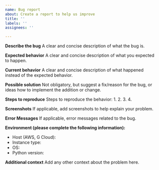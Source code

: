 ```yaml
---
name: Bug report
about: Create a report to help us improve
title: ''
labels: ''
assignees: ''

---
```


**Describe the bug**
A clear and concise description of what the bug is.

**Expected behavior**
A clear and concise description of what you expected to happen.

**Current behavior**
A clear and concise description of what happened instead of the expected behavior.

**Possible solution**
Not obligatory, but suggest a fix/reason for the bug, or ideas how to implement the addition or change.

**Steps to reproduce**
Steps to reproduce the behavior:
1.
2.
3.
4.

**Screenshots**
If applicable, add screenshots to help explain your problem.

**Error Messages**
If applicable, error messages related to the bug.

**Environment (please complete the following information):**
 - Host (AWS, G Cloud):
 - Instance type:
 - OS:
 - Python version:

**Additional context**
Add any other context about the problem here.
